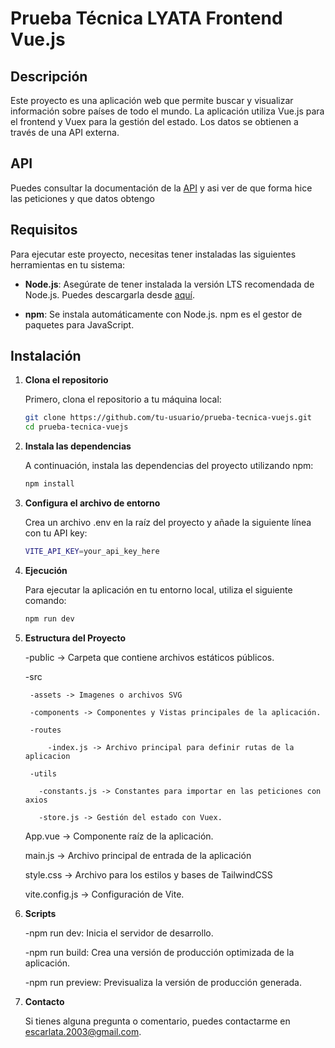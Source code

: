 # Prueba Técnica LYATA Frontend Vue.js

## Descripción

Este proyecto es una aplicación web que permite buscar y visualizar información sobre países de todo el mundo. La aplicación utiliza Vue.js para el frontend y Vuex para la gestión del estado. Los datos se obtienen a través de una API externa.

## API
Puedes consultar la documentación de la [API](https://countrystatecity.in/docs/)
y asi ver de que forma hice las peticiones y que datos obtengo

## Requisitos

Para ejecutar este proyecto, necesitas tener instaladas las siguientes herramientas en tu sistema:

- **Node.js**: Asegúrate de tener instalada la versión LTS recomendada de Node.js. Puedes descargarla desde [aquí](https://nodejs.org/).

- **npm**: Se instala automáticamente con Node.js. npm es el gestor de paquetes para JavaScript.

## Instalación

1. **Clona el repositorio**

   Primero, clona el repositorio a tu máquina local:

   ```bash
   git clone https://github.com/tu-usuario/prueba-tecnica-vuejs.git
   cd prueba-tecnica-vuejs


2. **Instala las dependencias**

    A continuación, instala las dependencias del proyecto utilizando npm:
    ```bash
    npm install


3. **Configura el archivo de entorno**

    Crea un archivo .env en la raíz del proyecto y añade la siguiente línea con tu API key:
    ```bash
    VITE_API_KEY=your_api_key_here

4. **Ejecución**
    
    Para ejecutar la aplicación en tu entorno local, utiliza el siguiente comando:
    ```bash
    npm run dev


5. **Estructura del Proyecto**
    
    -public -> Carpeta que contiene archivos estáticos públicos.
    
    -src
        
        -assets -> Imagenes o archivos SVG
        
        -components -> Componentes y Vistas principales de la aplicación.
       
        -routes
            
            -index.js -> Archivo principal para definir rutas de la aplicacion
        
        -utils  
          
          -constants.js -> Constantes para importar en las peticiones con axios
          
          -store.js -> Gestión del estado con Vuex.
    
    App.vue -> Componente raíz de la aplicación.
    
    main.js -> Archivo principal de entrada de la aplicación
    
    style.css -> Archivo para los estilos y bases de TailwindCSS
    
    vite.config.js -> Configuración de Vite.

6. **Scripts**
    
    -npm run dev: Inicia el servidor de desarrollo.
    
    -npm run build: Crea una versión de producción optimizada de la aplicación.
    
    -npm run preview: Previsualiza la versión de producción generada.

7. **Contacto**
    
    Si tienes alguna pregunta o comentario, puedes contactarme en escarlata.2003@gmail.com.